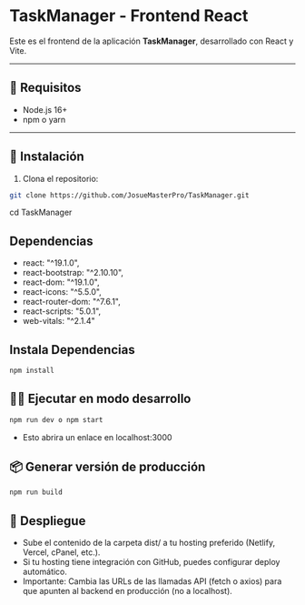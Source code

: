 # TaskManager - Frontend React

Este es el frontend de la aplicación **TaskManager**, desarrollado con React y Vite.

---

## 🚀 Requisitos

- Node.js 16+  
- npm o yarn  

---

## 🔧 Instalación

1. Clona el repositorio:

``` sh
git clone https://github.com/JosueMasterPro/TaskManager.git
```
cd TaskManager

## Dependencias
- react: "^19.1.0",
- react-bootstrap: "^2.10.10",
- react-dom: "^19.1.0",
- react-icons: "^5.5.0",
- react-router-dom: "^7.6.1",
- react-scripts: "5.0.1",
- web-vitals: "^2.1.4"

## Instala Dependencias
```sh
npm install
```
## 🏃‍♂️ Ejecutar en modo desarrollo
```sh
npm run dev o npm start
```
- Esto abrira un enlace en localhost:3000

## 📦 Generar versión de producción
```sh
npm run build
```

## 🚀 Despliegue
- Sube el contenido de la carpeta dist/ a tu hosting preferido (Netlify, Vercel, cPanel, etc.).
- Si tu hosting tiene integración con GitHub, puedes configurar deploy automático.
- Importante: Cambia las URLs de las llamadas API (fetch o axios) para que apunten al backend en producción (no a localhost).